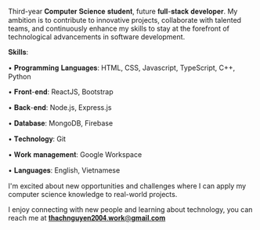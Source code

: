 Third-year 𝐂𝐨𝐦𝐩𝐮𝐭𝐞𝐫 𝐒𝐜𝐢𝐞𝐧𝐜𝐞 𝐬𝐭𝐮𝐝𝐞𝐧𝐭, future 𝐟𝐮𝐥𝐥-𝐬𝐭𝐚𝐜𝐤 𝐝𝐞𝐯𝐞𝐥𝐨𝐩𝐞𝐫. My ambition is to contribute to innovative projects, collaborate with talented teams, and continuously enhance my skills to stay at the forefront of technological advancements in software development.

𝐒𝐤𝐢𝐥𝐥𝐬:

• 𝐏𝐫𝐨𝐠𝐫𝐚𝐦𝐦𝐢𝐧𝐠 𝐋𝐚𝐧𝐠𝐮𝐚𝐠𝐞𝐬: HTML, CSS, Javascript, TypeScript, C++, Python

• 𝐅𝐫𝐨𝐧𝐭-𝐞𝐧𝐝: ReactJS, Bootstrap

• 𝐁𝐚𝐜𝐤-𝐞𝐧𝐝: Node.js, Express.js

• 𝐃𝐚𝐭𝐚𝐛𝐚𝐬𝐞: MongoDB, Firebase

• 𝐓𝐞𝐜𝐡𝐧𝐨𝐥𝐨𝐠𝐲: Git

• 𝐖𝐨𝐫𝐤 𝐦𝐚𝐧𝐚𝐠𝐞𝐦𝐞𝐧𝐭: Google Workspace

• 𝐋𝐚𝐧𝐠𝐮𝐚𝐠𝐞𝐬: English, Vietnamese


I'm excited about new opportunities and challenges where I can apply my computer science knowledge to real-world projects.


I enjoy connecting with new people and learning about technology, you can reach me at 𝐭𝐡𝐚𝐜𝐡𝐧𝐠𝐮𝐲𝐞𝐧𝟐𝟎𝟎𝟒.𝐰𝐨𝐫𝐤@𝐠𝐦𝐚𝐢𝐥.𝐜𝐨𝐦
